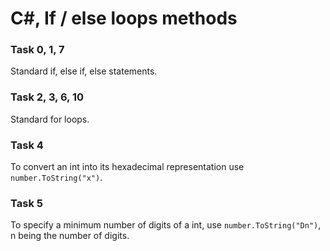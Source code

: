 # C#, If / else loops methods
### Task 0, 1, 7
Standard if, else if, else statements.

### Task 2, 3, 6, 10
Standard for loops.

### Task 4
To convert an int into its hexadecimal representation use `number.ToString("x")`.

### Task 5
To specify a minimum number of digits of a int, use `number.ToString("Dn")`, n being the number of digits.